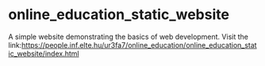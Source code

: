 # online_education_static_website
A simple website demonstrating the basics of web development.
Visit the link:https://people.inf.elte.hu/ur3fa7/online_education/online_education_static_website/index.html
